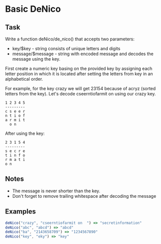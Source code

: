 # Basic DeNico

## Task

Write a function deNico/de_nico() that accepts two parameters:

* key/$key - string consists of unique letters and digits
* message/$message - string with encoded message
and decodes the message using the key.

First create a numeric key basing on the provided key by assigning each letter position in which it is located after setting the letters from key in an alphabetical order.

For example, for the key crazy we will get 23154 because of acryz (sorted letters from the key).
Let's decode cseerntiofarmit on using our crazy key.

```
1 2 3 4 5
---------
c s e e r
n t i o f
a r m i t
  o n   
```

After using the key:

```
2 3 1 5 4
---------
s e c r e
t i n f o
r m a t i
o n
```

## Notes

* The message is never shorter than the key.
* Don't forget to remove trailing whitespace after decoding the message

## Examples

```js
deNico("crazy", "cseerntiofarmit on  ") => "secretinformation"
deNico("abc", "abcd") => "abcd"
deNico("ba", "2143658709") => "1234567890"
deNico("key", "eky") => "key" 
```